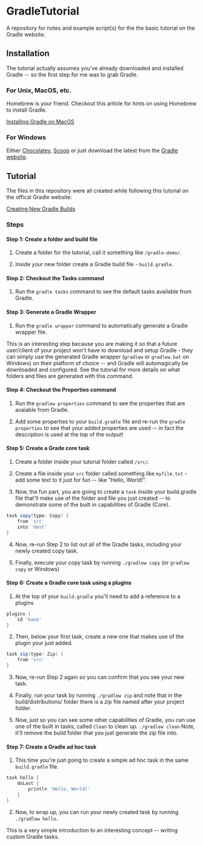 # GradleTutorial
A repository for notes and example script(s) for the the basic tutorial on the Gradle website.

## Installation

The tutorial actually assumes you've already downloaded and installed Gradle -- so the first step for me was to grab Gradle.

### For Unix, MacOS, etc.  

Homebrew is your friend.  Checkout this article for hints on using Homebrew to install Gradle.

[Installing Gradle on MacOS](https://stackoverflow.com/questions/28928106/install-gradle-on-mac-os-x)

### For Windows  

Either [Chocolatey](https://chocolatey.org/), [Scoop](http://scoop.sh/) or just download the latest from the [Gradle website](https://gradle.org/releases/).

## Tutorial

The files in this repository were all created while following this tutorial on the offical Gradle website:

[Creating New Gradle Builds](https://guides.gradle.org/creating-new-gradle-builds/)

### Steps

#### Step 1:  Create a folder and build file

1. Create a folder for the tutorial, call it something like `/gradle-demo/`.

2. Inside your new folder create a Gradle build file - `build.gradle`.

#### Step 2:  Checkout the Tasks command

1. Run the `gradle tasks` command to see the default tasks available from Gradle.

#### Step 3:  Generate a Gradle Wrapper

1. Run the `gradle wrapper` command to automatically generate a Gradle wrapper file.

This is an interesting step because you are making it so that a future user/client of your project won't have to download and setup Gradle - they can simply use the generated Gradle wrapper (`gradlew` or `gradlew.bat` on Windows) on their platform of choice -- and Gradle will automagically be downloaded and configured.  See the tutorial for more details on what folders and files are generated with this command.

#### Step 4:  Checkout the Properties command

1. Run the `gradlew properties` command to see the properties that are avaiable from Gradle.

2. Add some properties to your `build.gradle` file and re-run the `gradle properties` to see that your added properties are used -- in fact the description is used at the top of the output!

#### Step 5:  Create a Grade core task

1. Create a folder inside your tutorial folder called `/src/`.

2. Create a file inside your `src` folder called something like `myfile.txt` - add some text to it just for fun -- like "Hello, World!".

3. Now, the fun part, you are going to create a `task` inside your build.gradle file that'll make use of the folder and file you just created -- to demonstrate some of the built in capabilities of Gradle (Core).

```groovy
task copy(type: Copy) {
    from 'src'
    into 'dest'
}
```

4. Now, re-run Step 2 to list out all of the Gradle tasks, including your newly created copy task.

5. Finally, execute your copy task by running `./gradlew copy` (or `gradlew copy` or Windows)

#### Step 6:  Create a Gradle core task using a plugins

1. At the top of your `build.gradle` you'll need to add a reference to a plugins

```groovy
plugins {
    id 'base'
}
```

2. Then, below your first task, create a new one that makes use of the plugin your just added.

```groovy
task zip(type: Zip) {
    from 'src'
}
```

3. Now, re-run Step 2 again so you can confirm that you see your new task.

4. Finally, run your task by running `./gradlew zip` and note that in the build/distributions/ folder there is a zip file named after your project folder.

5. Now, just so you can see some other capabilities of Gradle, you can use one of the built in tasks, called `Clean` to clean up.  `./gradlew clean`  Note, it'll remove the build folder that you just generate the zip file into.

#### Step 7:  Create a Gradle ad hoc task

1. This time you're just going to create a simple ad hoc task in the same `build.gradle` file.

```groovy
task hello {
    doLast {
        println 'Hello, World!'
    }
}
```

2. Now, to wrap up, you can run your newly created task by running `./gradlew hello`.

This is a very simple introduction to an interesting concept -- writing custom Gradle tasks.

